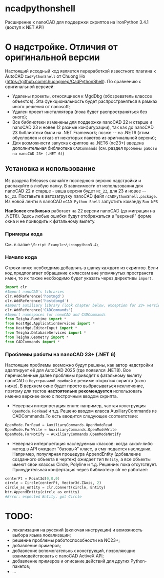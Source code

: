# ncadpythonshell
Расширение к nanoCAD для поддержки скриптов на IronPython 3.4.1 (доступ к NET API)

# О надстройке. Отличия от оригинальной версии
Настоящий исходный код является переработкой известного плагина к AutoCAD `CadPythonShell` от Chuong Ho (https://github.com/chuongmep/CadPythonShell).
По сравнению с оригинальной версией:
* Удалены проекты, относящиеся к MgdDbg (обозреватель классов объектов). Эта функциональность будет распространяться в рамках иного решения от nanosoft;
* Удален проект инсталлятора (пока будет распространяться без оного);
* Все библиотеки изменены для поддержки nanoCAD 22 и старше и nanoCAD 23 и новее (2 разные конфигурации), так как до nanoCAD 23 библиотеки были на .NET Framework; позже -- на .NET6 (этим обусловлен и отказ от некоторых пакетов из оригинальной версии);
* Для возможности запуска скриптов на .NET6 (nc23+) введена дополнительная библиотека `CADCommands` (см. раздел `Проблемы работы на nanoCAD 23+ (.NET 6)`)


## Установка и использование

Из раздела Releases скачайте последнюю версию надстройки и распакуйте в любую папку. В зависимости от использования для nanoCAD 22 и старше - ваша версия будет `Nc_22`, для 23 и новее -- `Nc_23`.
Поставьте в автозагрузку nanoCAD файл `nCADPythonShell.package`.
Из новой ленты в nanoCAD `nCAD Python Shell` запустить команду `Run NPS`

__Наиболее стабильно__ работает на 22 версии nanoCAD (до миграции на .NET6). Здесь любые ошибки будут отображаться в "верхней" форме окна и не приводить к фатальному вылету.

### Примеры кода

См. в папке `\Script Examples\ironpython3.4\`

### Начало кода

Строки ниже необходимо добавлять в шапку каждого из скриптов. Если код предполагает обращение к классам вне упомянутых пространств имен, то их также необходимо будет указать через директивы `import`.
```python
import clr
#Import nanoCAD's libraries
clr.AddReference('hostmgd')
clr.AddReference('hostdbmgd')
#Import auxiliary library (look chapter below, exception for 23+ versions)
clr.AddReference('CADCommands')
#Import namespaces for nanoCAD and CADCommands
from Teigha.Runtime import *
from HostMgd.ApplicationServices import *
from HostMgd.EditorInput import *
from Teigha.DatabaseServices import *
from Teigha.Geometry import *
from CADCommands import *
```

### Проблемы работы на nanoCAD 23+ (.NET 6)

Настоящие проблемы возможно будут решены, как автор надстройки адаптирует её для AutoCAD 2025 (где появился .NET8).
Все перечисленные далее проблемы приводят к фатальному вылету nanoCAD с `Неустранимой ошибкой` в режиме открытия скрипта (окно ниже). В верхнем окне будет просто выбрасываться исключение, поэтому для тестов __настоятельно рекомендуется__ использовать именно верхнее окно с построчным вводом скрипта.

* Неверная интерпретация enum: например, частая конструкция `OpenMode.ForRead` и т.д. Решено вводом класса AuxiliaryCommands из CADCommands.То есть вводится следующее соответствие:

```python
OpenMode.ForRead = AuxiliaryCommands.OpenModeRead
OpenMode.ForWrite = AuxiliaryCommands.OpenModeWrite
OpenMode.ForNotify = AuxiliaryCommands.OpenModeNotify
```

* Неверная интерпретация наследуемых классов: когда какой-либо метод в API ожидает "базовый" класс, а ему подается наследник. Например, популярная процедура AppendEntity (добавление созданного объекта в чертеж) ожидает тип `Entity`, а все объекты имеют свои классы: Circle, Polyline и т.д. Решение: пока отсутствует. Принудительная конфертация через библиотеку clr не работает:

```python
centerPt = Point3d(0,0,0)
circle = Circle(centerPt, Vector3d.ZAxis, 2)
circle_as_entity = clr.Convert(circle, Entity)
btr.AppendEntity(circle_as_entity)
#Error: expected Entity, got Circle
```

# TODO:

* локализация на русский (включая инструкции) и воможность выбора языка локализации;
* решение проблемы работоспособности на NC23+;
* добавление примеров;
* добавление вспомогательных конструкций, позволяющих взаимодействовать с nanoCAD ActiveX API;
* добавление примеров и описание действий для других Python-пакетов;
* ...